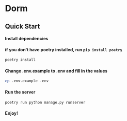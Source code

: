 # Dorm

## Quick Start


#### Install dependencies
#### if you don't have poetry installed, run `pip install poetry` 
```bash
poetry install
```

#### Change .env.example to .env and fill in the values
```bash
cp .env.example .env
```

#### Run the server
```bash
poetry run python manage.py runserver
```

#### Enjoy!

